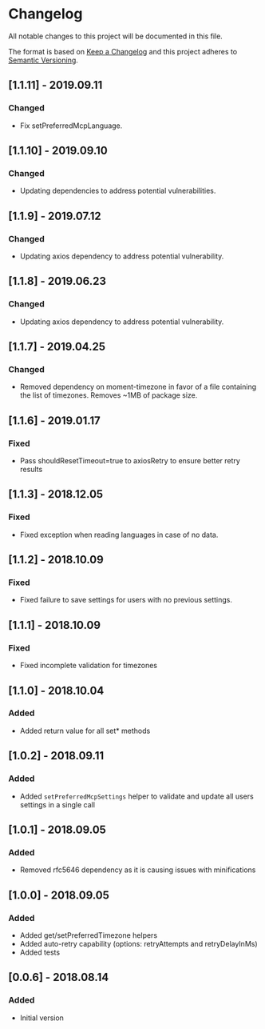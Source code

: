 # Changelog
All notable changes to this project will be documented in this file.

The format is based on [Keep a Changelog](http://keepachangelog.com/en/1.0.0/)
and this project adheres to [Semantic Versioning](http://semver.org/spec/v2.0.0.html).

## [1.1.11] - 2019.09.11
### Changed
- Fix setPreferredMcpLanguage.

## [1.1.10] - 2019.09.10
### Changed
- Updating dependencies to address potential vulnerabilities.

## [1.1.9] - 2019.07.12
### Changed
- Updating axios dependency to address potential vulnerability.

## [1.1.8] - 2019.06.23
### Changed
- Updating axios dependency to address potential vulnerability.

## [1.1.7] - 2019.04.25
### Changed
- Removed dependency on moment-timezone in favor of a file containing the list of timezones.  Removes ~1MB of package size.

## [1.1.6] - 2019.01.17
### Fixed
- Pass shouldResetTimeout=true to axiosRetry to ensure better retry results

## [1.1.3] - 2018.12.05
### Fixed
- Fixed exception when reading languages in case of no data.

## [1.1.2] - 2018.10.09
### Fixed
- Fixed failure to save settings for users with no previous settings.

## [1.1.1] - 2018.10.09
### Fixed
- Fixed incomplete validation for timezones

## [1.1.0] - 2018.10.04
### Added
- Added return value for all set* methods

## [1.0.2] - 2018.09.11
### Added
- Added `setPreferredMcpSettings` helper to validate and update all users settings in a single call

## [1.0.1] - 2018.09.05
### Added
- Removed rfc5646 dependency as it is causing issues with minifications

## [1.0.0] - 2018.09.05
### Added
- Added get/setPreferredTimezone helpers
- Added auto-retry capability (options: retryAttempts and retryDelayInMs)
- Added tests

## [0.0.6] - 2018.08.14
### Added
- Initial version
